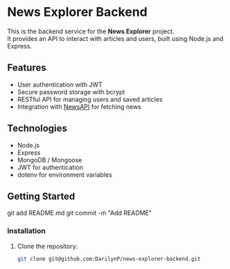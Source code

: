 # News Explorer Backend

This is the backend service for the **News Explorer** project.  
It provides an API to interact with articles and users, built using Node.js and Express.

## Features
- User authentication with JWT
- Secure password storage with bcrypt
- RESTful API for managing users and saved articles
- Integration with [NewsAPI](https://newsapi.org/) for fetching news

## Technologies
- Node.js
- Express
- MongoDB / Mongoose
- JWT for authentication
- dotenv for environment variables

## Getting Started
git add README.md
git commit -m "Add README"

### Installation
1. Clone the repository:
   ```bash
   git clone git@github.com:DarilynP/news-explorer-backend.git
